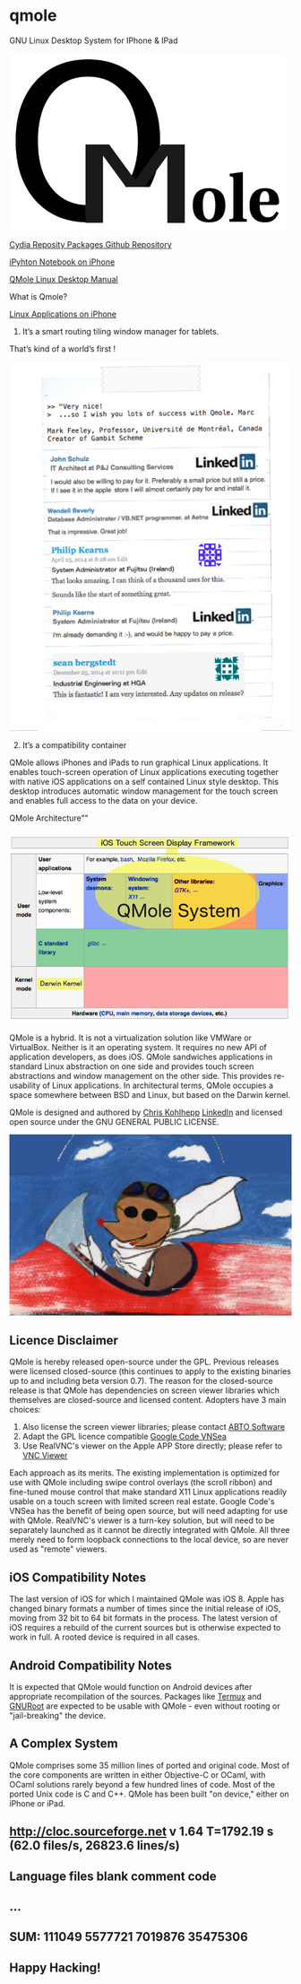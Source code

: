 # qmole
GNU Linux Desktop System for IPhone &amp; IPad

![QMole Banner](qmole.png)

[Cydia Reposity Packages Github Repository](https://github.com/chriskmanx/qmole-packages)

[iPyhton Notebook on iPhone](https://chriskohlhepp.wordpress.com/linux-on-iphone/ipython-notebook-on-iphone/)

[QMole Linux Desktop Manual](https://chriskohlhepp.wordpress.com/linux-on-iphone/qmole-linux-desktop-for-ios-manual/)

What is Qmole?

[Linux Applications on iPhone](https://chriskohlhepp.wordpress.com/linux-on-iphone/)

1) It’s a smart routing tiling window manager for tablets.


That’s kind of a world’s first !

![Testimonials](notepad.png)


2) It’s a compatibility container

QMole allows iPhones and iPads to run graphical Linux applications. It enables touch-screen operation of Linux applications executing together with native iOS applications on a self contained Linux style desktop. This desktop introduces automatic window management for the touch screen and enables full access to the data on your device.

QMole Architecture""

![QMole Archiecture](qmole-inux-architecture.png)


QMole is a hybrid. It is not a virtualization solution like VMWare or VirtualBox. Neither is it an operating system. It requires no new API of application developers, as does iOS. QMole sandwiches applications in standard Linux abstraction on one side and provides touch screen abstractions and window management on the other side. This provides re-usability of Linux applications. In architectural terms, QMole occupies a space somewhere between BSD and Linux, but based on the Darwin kernel. 

QMole is designed and authored by [Chris Kohlhepp](https://chriskohlhepp.wordpress.com) [LinkedIn]() and licensed open source under the GNU GENERAL PUBLIC LICENSE.

![Flying Mole Banner](qmolefly.png)

## Licence Disclaimer

QMole is hereby released open-source under the GPL. Previous releases were licensed closed-source (this continues to apply to the existing binaries up to and including beta version 0.7). The reason for the closed-source release is that QMole has dependencies on screen viewer libraries which themselves are closed-source and licensed content. Adopters have 3 main choices:

1. Also license the screen viewer libraries; please contact [ABTO Software](http://remote-screen.com)
2. Adapt the GPL licence compatible [Google Code VNSea](https://code.google.com/archive/p/vnsea/)
3. Use RealVNC's viewer on the Apple APP Store directly; please refer to [VNC Viewer](https://itunes.apple.com/us/app/vnc-viewer/id352019548?mt=8)

Each approach as its merits. The existing implementation is optimized for use with QMole including swipe control overlays (the scroll ribbon) and fine-tuned mouse control that make standard X11 Linux applications readily usable on a touch screen with limited screen real estate. Google Code's VNSea has the benefit of being open source, but will need adapting for use with QMole. RealVNC's viewer is a turn-key solution, but will need to be separately launched as it cannot be directly integrated with QMole.  All three merely need to form loopback connections to the local device, so are never used as "remote" viewers.

## iOS Compatibility Notes

The last version of iOS for which I maintained QMole was iOS 8. Apple has changed binary formats a number of times since the initial release of iOS, moving from 32 bit to 64 bit formats in the process. The latest version of iOS requires a rebuild of the current sources but is otherwise expected to work in full. A rooted device is required in all cases.

## Android Compatibility Notes

It is expected that QMole would function on Android devices after appropriate recompilation of the sources. Packages like [Termux](https://termux.com) and [GNURoot](https://play.google.com/store/apps/details?id=champion.gnuroot&hl=en) are expected to be usable with QMole - even without rooting or "jail-breaking" the device.

## A Complex System

QMole comprises some 35 million lines of ported and original code. Most of the core components are written in either Objective-C or OCaml, with OCaml solutions rarely beyond a few hundred lines of code. Most of the ported Unix code is C and C++. QMole has been built "on device," either on iPhone or iPad.

http://cloc.sourceforge.net v 1.64  T=1792.19 s (62.0 files/s, 26823.6 lines/s)
---------------------------------------------------------------------------------------
Language                             files          blank        comment           code
---------------------------------------------------------------------------------------
...
---------------------------------------------------------------------------------------
SUM:                                111049        5577721        7019876       35475306
---------------------------------------------------------------------------------------

## Happy Hacking!











